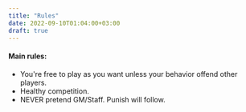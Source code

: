 ```yaml
---
title: "Rules"
date: 2022-09-10T01:04:00+03:00
draft: true
---
```


#### Main rules:

* You're free to play as you want unless your behavior offend other players.
* Healthy competition.
* NEVER pretend GM/Staff. Punish will follow.